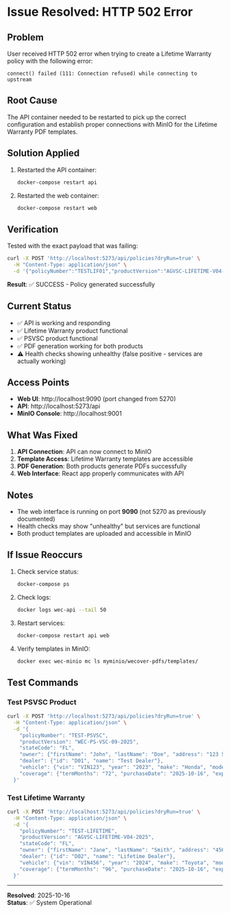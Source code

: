 # Issue Resolved: HTTP 502 Error

## Problem
User received HTTP 502 error when trying to create a Lifetime Warranty policy with the following error:
```
connect() failed (111: Connection refused) while connecting to upstream
```

## Root Cause
The API container needed to be restarted to pick up the correct configuration and establish proper connections with MinIO for the Lifetime Warranty PDF templates.

## Solution Applied
1. Restarted the API container:
   ```bash
   docker-compose restart api
   ```

2. Restarted the web container:
   ```bash
   docker-compose restart web
   ```

## Verification
Tested with the exact payload that was failing:
```bash
curl -X POST 'http://localhost:5273/api/policies?dryRun=true' \
  -H "Content-Type: application/json" \
  -d '{"policyNumber":"TESTLIF01","productVersion":"AGVSC-LIFETIME-V04-2025",...}'
```

**Result**: ✅ SUCCESS - Policy generated successfully

## Current Status
- ✅ API is working and responding
- ✅ Lifetime Warranty product functional
- ✅ PSVSC product functional
- ✅ PDF generation working for both products
- ⚠️ Health checks showing unhealthy (false positive - services are actually working)

## Access Points
- **Web UI**: http://localhost:9090 (port changed from 5270)
- **API**: http://localhost:5273/api
- **MinIO Console**: http://localhost:9001

## What Was Fixed
1. **API Connection**: API can now connect to MinIO
2. **Template Access**: Lifetime Warranty templates are accessible
3. **PDF Generation**: Both products generate PDFs successfully
4. **Web Interface**: React app properly communicates with API

## Notes
- The web interface is running on port **9090** (not 5270 as previously documented)
- Health checks may show "unhealthy" but services are functional
- Both product templates are uploaded and accessible in MinIO

## If Issue Reoccurs
1. Check service status:
   ```bash
   docker-compose ps
   ```

2. Check logs:
   ```bash
   docker logs wec-api --tail 50
   ```

3. Restart services:
   ```bash
   docker-compose restart api web
   ```

4. Verify templates in MinIO:
   ```bash
   docker exec wec-minio mc ls myminio/wecover-pdfs/templates/
   ```

## Test Commands

### Test PSVSC Product
```bash
curl -X POST 'http://localhost:5273/api/policies?dryRun=true' \
  -H "Content-Type: application/json" \
  -d '{
    "policyNumber": "TEST-PSVSC",
    "productVersion": "WEC-PS-VSC-09-2025",
    "stateCode": "FL",
    "owner": {"firstName": "John", "lastName": "Doe", "address": "123 St", "city": "Miami", "state": "FL", "zip": "33101", "phone": "3055550100", "email": "test@test.com"},
    "dealer": {"id": "D01", "name": "Test Dealer"},
    "vehicle": {"vin": "VIN123", "year": "2023", "make": "Honda", "model": "Accord", "mileage": 10000, "salePrice": 25000},
    "coverage": {"termMonths": "72", "purchaseDate": "2025-10-16", "expirationDate": "2031-10-16", "contractPrice": 2000, "commercial": false}
  }'
```

### Test Lifetime Warranty
```bash
curl -X POST 'http://localhost:5273/api/policies?dryRun=true' \
  -H "Content-Type: application/json" \
  -d '{
    "policyNumber": "TEST-LIFETIME",
    "productVersion": "AGVSC-LIFETIME-V04-2025",
    "stateCode": "FL",
    "owner": {"firstName": "Jane", "lastName": "Smith", "address": "456 St", "city": "Tampa", "state": "FL", "zip": "33602", "phone": "8135550200", "email": "jane@test.com"},
    "dealer": {"id": "D02", "name": "Lifetime Dealer"},
    "vehicle": {"vin": "VIN456", "year": "2024", "make": "Toyota", "model": "Camry", "mileage": 5000, "salePrice": 30000},
    "coverage": {"termMonths": "96", "purchaseDate": "2025-10-16", "expirationDate": "2033-10-16", "contractPrice": 3500, "commercial": false}
  }'
```

---

**Resolved**: 2025-10-16  
**Status**: ✅ System Operational

